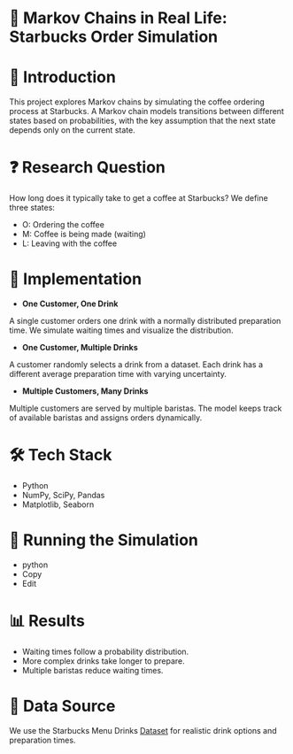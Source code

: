 # 📌 **Markov Chains in Real Life: Starbucks Order Simulation**
# 🔹 **Introduction**
This project explores Markov chains by simulating the coffee ordering process at Starbucks. A Markov chain models transitions between different states based on probabilities, with the key assumption that the next state depends only on the current state.

# ❓ Research Question
How long does it typically take to get a coffee at Starbucks? We define three states:

- O: Ordering the coffee
- M: Coffee is being made (waiting)
- L: Leaving with the coffee
# 🔬 **Implementation**
- **One Customer, One Drink**

A single customer orders one drink with a normally distributed preparation time.
We simulate waiting times and visualize the distribution.
- **One Customer, Multiple Drinks**

A customer randomly selects a drink from a dataset.
Each drink has a different average preparation time with varying uncertainty.
- **Multiple Customers, Many Drinks**

Multiple customers are served by multiple baristas.
The model keeps track of available baristas and assigns orders dynamically.
# 🛠️ **Tech Stack**
- Python
- NumPy, SciPy, Pandas
- Matplotlib, Seaborn
# 🚀 **Running the Simulation**
- python
- Copy
- Edit 
# 📊 **Results**
- Waiting times follow a probability distribution.
- More complex drinks take longer to prepare.
- Multiple baristas reduce waiting times.
# 📂 **Data Source**
We use the Starbucks Menu Drinks [Dataset](https://www.kaggle.com/datasets/ashishpatel26/starbucks-menu-nutrition-drinks) for realistic drink options and preparation times.
